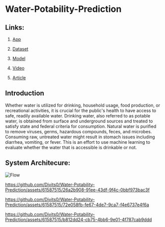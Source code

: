 # Water-Potability-Prediction

## Links: 
1. [App](https://water-potability-prediction.streamlit.app/)
   
2. [Dataset](https://www.kaggle.com/datasets/adityakadiwal/water-potability)
   
3. [Model](https://github.com/Divits0/Water-Potability-Prediction/raw/streamlit/RandomForestClassifi.pk1)

4. [Video](https://youtu.be/frK3LzHn8bE)
   
5. [Article]()

## Introduction
Whether water is utilized for drinking, household usage, food production, or recreational activities, it is crucial for the public's health to have access to safe, readily available water. Drinking water, also referred to as potable water, is obtained from surface and underground sources and treated to satisfy state and federal criteria for consumption. Natural water is purified to remove viruses, germs, hazardous compounds, feces, and microbes. Consuming raw, untreated water might result in stomach issues including diarrhea, vomiting, or fever. This is an effort to use machine learning to evaluate whether the water that is accessible is drinkable or not.

## System Architecure:
![Flow](https://github.com/Divits0/Water-Potability-Prediction/assets/61587515/55db0404-6ad8-4400-8b7e-01e5e95ca846)


https://github.com/Divits0/Water-Potability-Prediction/assets/61587515/26a2b908-91ee-43df-9f4c-0bbf973bac3f



https://github.com/Divits0/Water-Potability-Prediction/assets/61587515/72e058fb-fe67-4de7-9ca7-f4e6737e4f6a



https://github.com/Divits0/Water-Potability-Prediction/assets/61587515/b812dd24-cb75-4bb6-9e01-4f787cab9ddd

